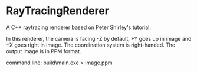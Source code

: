 # RayTracingRenderer
A C++ raytracing renderer based on Peter Shirley's tutorial.

In this renderer, the camera is facing -Z by default, +Y goes up in image and +X goes right in image.
The coordination system is right-handed.
The output image is in PPM format.

command line: build\main.exe > image.ppm